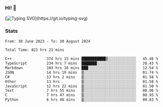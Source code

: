 ### Hi!  👋

[![Typing SVG](https://readme-typing-svg.herokuapp.com?font=Fira+Code&pause=1000&width=435&lines=Hello!+I'm+Texiwustion.)](https://git.io/typing-svg)

### Stats

<!--START_SECTION:waka-->

```txt
From: 30 June 2023 - To: 30 August 2024

Total Time: 823 hrs 21 mins

C++                374 hrs 15 mins ███████████▒░░░░░░░░░░░░░   45.46 %
TypeScript         234 hrs 7 mins  ███████░░░░░░░░░░░░░░░░░░   28.43 %
Markdown           103 hrs 16 mins ███░░░░░░░░░░░░░░░░░░░░░░   12.54 %
JSON               14 hrs 19 mins  ▒░░░░░░░░░░░░░░░░░░░░░░░░   01.74 %
C#                 13 hrs 2 mins   ▒░░░░░░░░░░░░░░░░░░░░░░░░   01.58 %
Other              13 hrs          ▒░░░░░░░░░░░░░░░░░░░░░░░░   01.58 %
JavaScript         12 hrs 22 mins  ▒░░░░░░░░░░░░░░░░░░░░░░░░   01.50 %
Text               7 hrs 55 mins   ▒░░░░░░░░░░░░░░░░░░░░░░░░   00.96 %
C                  7 hrs 47 mins   ▒░░░░░░░░░░░░░░░░░░░░░░░░   00.95 %
Python             6 hrs 48 mins   ▒░░░░░░░░░░░░░░░░░░░░░░░░   00.83 %
```

<!--END_SECTION:waka-->
